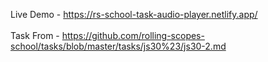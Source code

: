 Live Demo - https://rs-school-task-audio-player.netlify.app/  <br> <br>
Task From - https://github.com/rolling-scopes-school/tasks/blob/master/tasks/js30%23/js30-2.md

